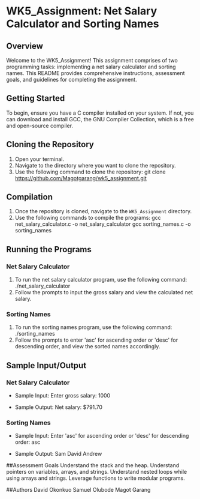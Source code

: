 # WK5_Assignment: Net Salary Calculator and Sorting Names

## Overview
Welcome to the WK5_Assignment! This assignment comprises of two programming tasks: implementing a net salary calculator and sorting names. This README provides comprehensive instructions, assessment goals, and guidelines for completing the assignment.

## Getting Started
To begin, ensure you have a C compiler installed on your system. If not, you can download and install GCC, the GNU Compiler Collection, which is a free and open-source compiler.

## Cloning the Repository
1. Open your terminal.
2. Navigate to the directory where you want to clone the repository.
3. Use the following command to clone the repository:
git clone https://github.com/Magotgarang/wk5_assignment.git

## Compilation
1. Once the repository is cloned, navigate to the `WK5_Assignment` directory.
2. Use the following commands to compile the programs:
gcc net_salary_calculator.c -o net_salary_calculator
gcc sorting_names.c -o sorting_names


## Running the Programs
### Net Salary Calculator
1. To run the net salary calculator program, use the following command:
./net_salary_calculator
2. Follow the prompts to input the gross salary and view the calculated net salary.

### Sorting Names
1. To run the sorting names program, use the following command:
./sorting_names
2. Follow the prompts to enter 'asc' for ascending order or 'desc' for descending order, and view the sorted names accordingly.

## Sample Input/Output
### Net Salary Calculator
- Sample Input:
Enter gross salary: 1000

- Sample Output:
Net salary: $791.70

### Sorting Names
- Sample Input:
Enter 'asc' for ascending order or 'desc' for descending order: asc

- Sample Output:
Sam
David
Andrew

##Assessment Goals
Understand the stack and the heap.
Understand pointers on variables, arrays, and strings.
Understand nested loops while using arrays and strings.
Leverage functions to write modular programs.

##Authors
David Okonkuo
Samuel Olubode
Magot Garang
